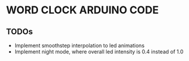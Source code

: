 # WORD CLOCK ARDUINO CODE

## TODOs

* Implement smoothstep interpolation to led animations
* Implement night mode, where overall led intensity is 0.4 instead of 1.0
